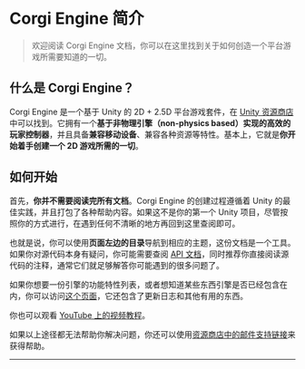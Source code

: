 # Corgi Engine 简介

> 欢迎阅读 Corgi Engine 文档，你可以在这里找到关于如何创造一个平台游戏所需要知道的一切。

## 什么是 Corgi Engine？

Corgi Engine 是一个基于 Unity 的 2D + 2.5D 平台游戏套件，在 [Unity 资源商店](https://www.assetstore.unity3d.com/en/#!/content/26617)中可以找到。它拥有一个**基于非物理引擎（non-physics based）实现的高效的玩家控制器**，并且具备**兼容移动设备**、兼容各种资源等特性。基本上，它就是**你开始着手创建一个 2D 游戏所需的一切**。

## 如何开始

首先，**你并不需要阅读完所有文档**。Corgi Engine 的创建过程遵循着 Unity 的最佳实践，并且打包了各种帮助内容。如果这不是你的第一个 Unity 项目，尽管按照你的方式进行，在遇到任何不清晰的地方再回到这里查阅即可。

也就是说，你可以使用**页面左边的目录**导航到相应的主题，这份文档是一个工具。如果你对源代码本身有疑问，你可能需要查阅 [API 文档](http://corgi-engine-docs.moremountains.com/API/)，同时推荐你直接阅读源代码的注释，通常它们就足够解答你可能遇到的很多问题了。

如果你想要一份引擎的功能特性列表，或者想知道某些东西引擎是否已经包含在内，你可以访问[这个页面](http://corgi-engine.moremountains.com/)，它还包含了更新日志和其他有用的东西。

你也可以观看 [YouTube 上的视频教程](https://www.youtube.com/playlist?list=PLl3caEhMYxQEsA5Fbg0M2aB9Q9Z9BTVNS)。

如果以上途径都无法帮助你解决问题，你还可以使用[资源商店中的邮件支持链接](https://www.assetstore.unity3d.com/en/#!/content/26617)来获得帮助。

-------


